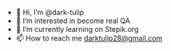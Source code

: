 - 👋 Hi, I’m @dark-tulip
- 👀 I’m interested in become real QA 
- 🌱 I’m currently learning on Stepik.org
- 📫 How to reach me darktulip28@gmail.com

<!---
dark-tulip/dark-tulip is a ✨ special ✨ repository because its `README.md` (this file) appears on your GitHub profile.
You can click the Preview link to take a look at your changes.
--->
